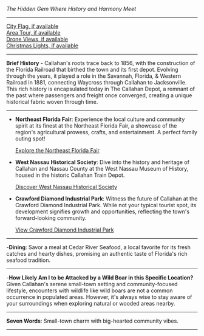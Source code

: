 *The Hidden Gem Where History and Harmony Meet*

---

[City Flag, if available](https://www.google.com/search?tbm=isch&q=Callahan+FL+Flag+Picture)  
[Area Tour, if available](https://www.youtube.com/results?search_query=Callahan+FL+4k+tour)  
[Drone Views, if available](https://www.youtube.com/results?search_query=Callahan+FL+4k+drone)  
[Christmas Lights, if available](https://www.youtube.com/results?search_query=Callahan+FL+christmas+lights)

---

**Brief History** - Callahan's roots trace back to 1856, with the construction of the Florida Railroad that birthed the town and its first depot. Evolving through the years, it played a role in the Savannah, Florida, & Western Railroad in 1881, connecting Waycross through Callahan to Jacksonville. This rich history is encapsulated today in The Callahan Depot, a remnant of the past where passengers and freight once converged, creating a unique historical fabric woven through time.

---

- **Northeast Florida Fair**: Experience the local culture and community spirit at its finest at the Northeast Florida Fair, a showcase of the region's agricultural prowess, crafts, and entertainment. A perfect family outing spot!

  [Explore the Northeast Florida Fair](https://www.youtube.com/results?search_query=Callahan+FL+Northeast+Florida+Fair)

- **West Nassau Historical Society**: Dive into the history and heritage of Callahan and Nassau County at the West Nassau Museum of History, housed in the historic Callahan Train Depot.

  [Discover West Nassau Historical Society](https://www.youtube.com/results?search_query=Callahan+FL+West+Nassau+Historical+Society)

- **Crawford Diamond Industrial Park**: Witness the future of Callahan at the Crawford Diamond Industrial Park. While not your typical tourist spot, its development signifies growth and opportunities, reflecting the town's forward-looking community.

  [View Crawford Diamond Industrial Park](https://www.youtube.com/results?search_query=Callahan+FL+Crawford+Diamond+Industrial+Park)

---

-**Dining**: Savor a meal at Cedar River Seafood, a local favorite for its fresh catches and hearty dishes, promising an authentic taste of Florida's rich seafood tradition.

---

-**How Likely Am I to be Attacked by a Wild Boar in this Specific Location?** Given Callahan's serene small-town setting and community-focused lifestyle, encounters with wildlife like wild boars are not a common occurrence in populated areas. However, it's always wise to stay aware of your surroundings when exploring natural or wooded areas nearby.

---

**Seven Words**: Small-town charm with big-hearted community vibes.

---